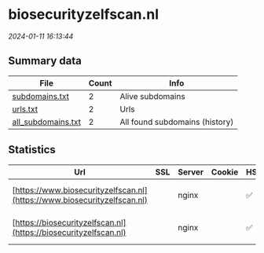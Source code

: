 # biosecurityzelfscan.nl
*2024-01-11 16:13:44*
## Summary data
| File       | Count | Info |
|------------|-------|------|
|[subdomains.txt](/data/biosecurityzelfscan.nl/subdomains.txt)|2|Alive subdomains|
|[urls.txt](/data/biosecurityzelfscan.nl/urls.txt)|2|Urls|
|[all_subdomains.txt](/data/biosecurityzelfscan.nl/all_subdomains.txt)|2|All found subdomains (history)|
## Statistics
| Url | SSL | Server | Cookie | HSTS | CSP | XFO | XXP | RP | Tech |Title |
|------------|-------|------|------|------|------|------|------|------|------|------|
|[https://www.biosecurityzelfscan.nl](https://www.biosecurityzelfscan.nl)| |nginx| |:white_check_mark: | | | |:white_check_mark: |Nginx|301 Moved Perman...|
|[https://biosecurityzelfscan.nl](https://biosecurityzelfscan.nl)| |nginx| |:white_check_mark: | | | |:white_check_mark: |HSTS Nginx|301 Moved Perman...|